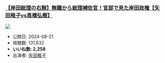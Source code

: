 ### [【岸田総理の右腕】無職から総理補佐官！官邸で見た岸田政権【矢田稚子vs高橋弘樹】](https://www.youtube.com/watch?v=H5Cmc1wsvH4)
[![](https://img.youtube.com/vi/H5Cmc1wsvH4/sddefault.jpg)](https://www.youtube.com/watch?v=H5Cmc1wsvH4)
-   公開日: 2024-08-21
-   視聴数: 131,632
-   **いいね数: 2,258**
-   出演者: [矢田稚子](/rehacq_fan/people/矢田稚子 "wikilink")
